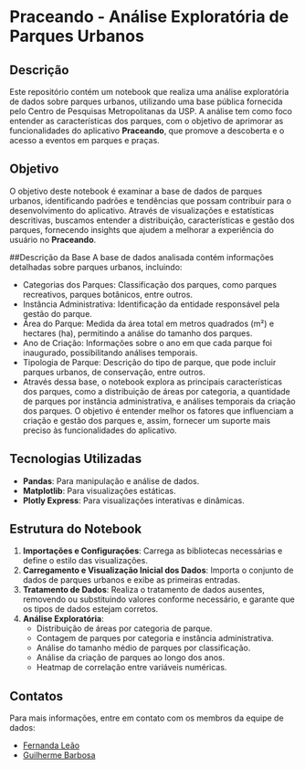 # Praceando - Análise Exploratória de Parques Urbanos

## Descrição

Este repositório contém um notebook que realiza uma análise exploratória de dados sobre parques urbanos, utilizando uma base pública fornecida pelo Centro de Pesquisas Metropolitanas da USP. A análise tem como foco entender as características dos parques, com o objetivo de aprimorar as funcionalidades do aplicativo **Praceando**, que promove a descoberta e o acesso a eventos em parques e praças.

## Objetivo

O objetivo deste notebook é examinar a base de dados de parques urbanos, identificando padrões e tendências que possam contribuir para o desenvolvimento do aplicativo. Através de visualizações e estatísticas descritivas, buscamos entender a distribuição, características e gestão dos parques, fornecendo insights que ajudem a melhorar a experiência do usuário no **Praceando**.

##Descrição da Base
A base de dados analisada contém informações detalhadas sobre parques urbanos, incluindo:

- Categorias dos Parques: Classificação dos parques, como parques recreativos, parques botânicos, entre outros.
- Instância Administrativa: Identificação da entidade responsável pela gestão do parque.
- Área do Parque: Medida da área total em metros quadrados (m²) e hectares (ha), permitindo a análise do tamanho dos parques.
- Ano de Criação: Informações sobre o ano em que cada parque foi inaugurado, possibilitando análises temporais.
- Tipologia de Parque: Descrição do tipo de parque, que pode incluir parques urbanos, de conservação, entre outros.
- Através dessa base, o notebook explora as principais características dos parques, como a distribuição de áreas por categoria, a quantidade de parques por instância administrativa, e análises temporais da criação dos parques. O objetivo é entender melhor os fatores que influenciam a criação e gestão dos parques e, assim, fornecer um suporte mais preciso às funcionalidades do aplicativo.

## Tecnologias Utilizadas

- **Pandas**: Para manipulação e análise de dados.
- **Matplotlib**: Para visualizações estáticas.
- **Plotly Express**: Para visualizações interativas e dinâmicas.

## Estrutura do Notebook

1. **Importações e Configurações**: Carrega as bibliotecas necessárias e define o estilo das visualizações.
2. **Carregamento e Visualização Inicial dos Dados**: Importa o conjunto de dados de parques urbanos e exibe as primeiras entradas.
3. **Tratamento de Dados**: Realiza o tratamento de dados ausentes, removendo ou substituindo valores conforme necessário, e garante que os tipos de dados estejam corretos.
4. **Análise Exploratória**:
   - Distribuição de áreas por categoria de parque.
   - Contagem de parques por categoria e instância administrativa.
   - Análise do tamanho médio de parques por classificação.
   - Análise da criação de parques ao longo dos anos.
   - Heatmap de correlação entre variáveis numéricas.

## Contatos

Para mais informações, entre em contato com os membros da equipe de dados:
- [Fernanda Leão](https://github.com/fernandaleaoleita)
- [Guilherme Barbosa](https://github.com/guii-barbosa)
